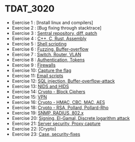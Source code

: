 # TDAT_3020

* Exercise 1 : [Install linux and compilers]
* Exercise 2 : [Bug fixing through stacktrace]
* Exercise 3 : [Sentral repository, diff, patch](./exercise3)
* Exercise 4 : [C++, C, Rust, Assembly](./exercise4)
* Exercise 5 : [Shell scripting](./exercise5)
* Exercise 6 : [Fuzzing, Buffer-overflow](./exercise6)
* Exercise 7 : [Switch, Router, VLAN](./exercise7)
* Exercise 8 : [Authentication, Tokens](./exercise8)
* Exercise 9 : [Firewalls](./exercise9)
* Exercise 10: [Capture the flag](./exercise10)
* Exercise 11: [Email scripts](./exercise11)
* Exercise 12: [SQL injection, Buffer-overflow-attack](./exercise12)
* Exercise 13: [NIDS and HIDS](./exercise13)
* Exercise 14: [Crypto - Block Ciphers](./exercise14)
* Exercise 15: [VPN](./exercise15)
* Exercise 16: [Crypto - HMAC, CBC, MAC, AES](./exercise16)
* Exercise 18: [Crypto - RSA, Pollard, Pollard-Rho](./exercise18)
* Exercise 19: [SNMP, RADIUS, 802.x](./exercise19)
* Exercise 20: [Signing, El-Gamal, Discrete logarithm attack](./exercise20)
* Exercise 21: [Server security, Proxy capture](./exercise21)
* Exercise 22: [Crypto]
* Exercise 23: [Case, security-fixes](./exercise23)

